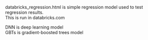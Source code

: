 databricks_regression.html is simple regression model used to test regression results.  
This is run in databricks.com

DNN is deep learning model  
GBTs is gradient-boosted trees model 

